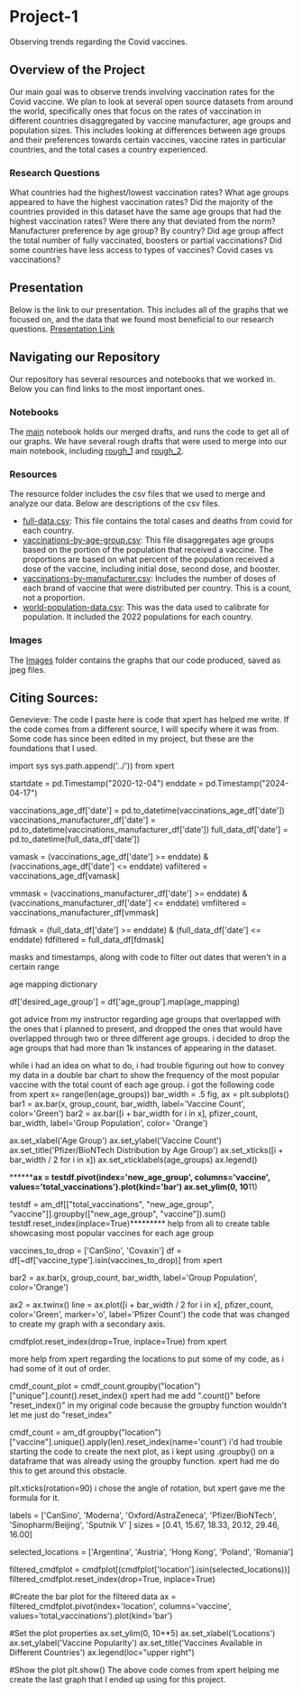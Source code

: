 # Project-1
Observing trends regarding the Covid vaccines.

## Overview of the Project
Our main goal was to observe trends involving vaccination rates for the Covid vaccine. We plan to look at several open source datasets from around the world, specifically ones that focus on the rates of vaccination in different countries disaggregated by vaccine manufacturer, age groups and population sizes. This includes looking at differences between age groups and their preferences towards certain vaccines, vaccine rates in particular countries, and the total cases a country experienced.

### Research Questions
What countries had the highest/lowest vaccination rates?
What age groups appeared to have the highest vaccination rates?
Did the majority of the countries provided in this dataset have the same age groups that had the highest vaccination rates?
Were there any that deviated from the norm?
Manufacturer preference by age group?
  By country?
Did age group affect the total number of fully vaccinated, boosters or partial vaccinations?
Did some countries have less access to types of vaccines?
Covid cases vs vaccinations?

## Presentation
Below is the link to our presentation. This includes all of the graphs that we focused on, and the data that we found most beneficial to our research questions.
[Presentation Link](https://docs.google.com/presentation/d/1WHaVupxndZSUvioeZD7LKLBjvfZAw6Gaf5VZwfP0sys/edit?usp=sharing)

## Navigating our Repository
Our repository has several resources and notebooks that we worked in. Below you can find links to the most important ones.
### Notebooks
The [main](Notebooks/main.ipynb) notebook holds our merged drafts, and runs the code to get all of our graphs. We have several rough drafts that were used to merge into our main notebook, including [rough_1](Notebooks/rough_1.ipynb) and [rough_2](Notebooks/rough_2.ipynb).

### Resources
The resource folder includes the csv files that we used to merge and analyze our data. Below are descriptions of the csv files.
- [full-data.csv]([Resources/full_data.csv]): This file contains the total cases and deaths from covid for each country.
- [vaccinations-by-age-group.csv]([Resources/vaccinations-by-age-group.csv]): This file disaggregates age groups based on the portion of the population that received a vaccine. The proportions are based on what percent of the population received a dose of the vaccine, including initial dose, second dose, and booster.
- [vaccinations-by-manufacturer.csv]([Resources/vaccinations-by-manufacturer.csv]): Includes the number of doses of each brand of vaccine that were distributed per country. This is a count, not a proportion.
- [world-population-data.csv]([Resources/world-population-data.csv]): This was the data used to calibrate for population. It included the 2022 populations for each country.

### Images
The [Images](Images) folder contains the graphs that our code produced, saved as jpeg files.

## Citing Sources:

Genevieve:
The code I paste here is code that xpert has helped me write. If the code comes from a different source, I will specify where it was from. Some code has since been edited in my project, but these are the foundations that I used.

import sys
sys.path.append('../')) from xpert

startdate = pd.Timestamp("2020-12-04")
enddate = pd.Timestamp("2024-04-17")

vaccinations_age_df['date'] = pd.to_datetime(vaccinations_age_df['date'])
vaccinations_manufacturer_df['date'] = pd.to_datetime(vaccinations_manufacturer_df['date'])
full_data_df['date'] = pd.to_datetime(full_data_df['date'])

vamask = (vaccinations_age_df['date'] >= enddate) & (vaccinations_age_df['date'] <= enddate)
vafiltered = vaccinations_age_df[vamask]

vmmask = (vaccinations_manufacturer_df['date'] >= enddate) & (vaccinations_manufacturer_df['date'] <= enddate)
vmfiltered = vaccinations_manufacturer_df[vmmask]

fdmask = (full_data_df['date'] >= enddate) & (full_data_df['date'] <= enddate)
fdfiltered = full_data_df[fdmask]

masks and timestamps, along with code to filter out dates that weren't in a certain range

age mapping dictionary

df['desired_age_group'] = df['age_group'].map(age_mapping)

got advice from my instructor regarding age groups that overlapped with the ones that i planned to present, and dropped the ones that would have overlapped through two or three different age groups. i decided to drop the age groups that had more than 1k instances of appearing in the dataset.

while i had an idea on what to do, i had trouble figuring out how to convey my data in a double bar chart to show the frequency of the most popular vaccine with the total count of each age group. i got the following code from xpert 
x= range(len(age_groups))
bar_width = .5
fig, ax = plt.subplots()
bar1 = ax.bar(x, group_count, bar_width, label='Vaccine Count', color='Green')
bar2 = ax.bar([i + bar_width for i in x], pfizer_count, bar_width, label='Group Population', color= 'Orange')

ax.set_xlabel('Age Group')
ax.set_ylabel('Vaccine Count')
ax.set_title('Pfizer/BioNTech Distribution by Age Group')
ax.set_xticks([i + bar_width / 2 for i in x])
ax.set_xticklabels(age_groups)
ax.legend()

********ax = testdf.pivot(index='new_age_group', columns='vaccine', values='total_vaccinations').plot(kind='bar')
ax.set_ylim(0, 10**11)

testdf = am_df[["total_vaccinations", "new_age_group", "vaccine"]].groupby(["new_age_group", "vaccine"]).sum()
testdf.reset_index(inplace=True)********* help from ali to create table showcasing most popular vaccines for each age group

vaccines_to_drop = ['CanSino', 'Covaxin']
df = df[~df['vaccine_type'].isin(vaccines_to_drop)]
from xpert

bar2 = ax.bar(x, group_count, bar_width, label='Group Population', color='Orange')

ax2 = ax.twinx()
line = ax.plot([i + bar_width / 2 for i in x], pfizer_count, color='Green', marker='o', label='Pfizer Count')
the code that was changed to create my graph with a secondary axis.

cmdfplot.reset_index(drop=True, inplace=True)
from xpert

more help from xpert regarding the locations to put some of my code, as i had some of it out of order.

cmdf_count_plot = cmdf_count.groupby("location")["unique"].count().reset_index() xpert had me add ".count()" before "reset_index()" in my original code because the groupby function wouldn't let me just do "reset_index"

cmdf_count = am_df.groupby("location")["vaccine"].unique().apply(len).reset_index(name='count')     i'd had trouble starting the code to create the next plot, as i kept using .groupby() on a dataframe that was already using the groupby function. xpert had me do this to get around this obstacle.

plt.xticks(rotation=90) i chose the angle of rotation, but xpert gave me the formula for it.

labels = ['CanSino', 'Moderna', 'Oxford/AstraZeneca', 'Pfizer/BioNTech', 'Sinopharm/Beijing', 'Sputnik V' ]
sizes = [0.41, 15.67, 18.33, 20.12, 29.46, 16.00]

selected_locations = ['Argentina', 'Austria', 'Hong Kong', 'Poland', 'Romania']

filtered_cmdfplot = cmdfplot[(cmdfplot['location'].isin(selected_locations))]
filtered_cmdfplot.reset_index(drop=True, inplace=True)

#Create the bar plot for the filtered data
ax = filtered_cmdfplot.pivot(index='location', columns='vaccine', values='total_vaccinations').plot(kind='bar')

#Set the plot properties
ax.set_ylim(0, 10**5)
ax.set_xlabel('Locations')
ax.set_ylabel('Vaccine Popularity')
ax.set_title('Vaccines Available in Different Countries')
ax.legend(loc="upper right")

#Show the plot
plt.show()
The above code comes from xpert helping me create the last graph that I ended up using for this project.
